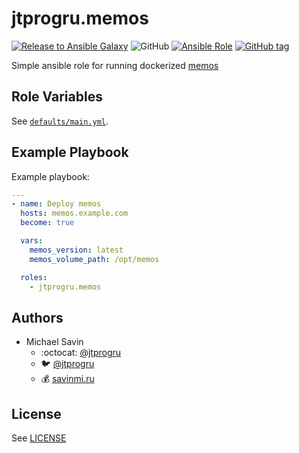 # jtprogru.memos

[![Release to Ansible Galaxy](https://github.com/jtprogru/ansible-role-memos/actions/workflows/galaxy.yml/badge.svg)](https://github.com/jtprogru/ansible-role-memos/actions/workflows/galaxy.yml)
![GitHub](https://img.shields.io/github/license/jtprogru/ansible-role-memos)
[![Ansible Role](https://img.shields.io/ansible/role/62618)](https://galaxy.ansible.com/jtprogru/memos/)
[![GitHub tag](https://img.shields.io/github/tag/jtprogru/ansible-role-memos.svg)](https://github.com/jtprogru/ansible-role-memos/tags)

Simple ansible role for running dockerized [memos](https://usememos.com)

## Role Variables

See [`defaults/main.yml`](defaults/main.yml).

## Example Playbook

Example playbook:

```yaml
---
- name: Deploy memos
  hosts: memos.example.com
  become: true

  vars:
    memos_version: latest
    memos_volume_path: /opt/memos

  roles:
    - jtprogru.memos
```

## Authors

- Michael Savin
  - :octocat: [@jtprogru](https://www.github.com/jtprogru)
  - :bird: [@jtprogru](https://www.twitter.com/jtprogru)
  - :moneybag: [savinmi.ru](https://savinmi.ru)

## License

See [LICENSE](LICENSE.md)

